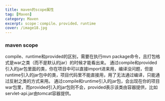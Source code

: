 ```yaml
---
title: maven的scope属性
tag: [Maven]
category: Maven
excerpt: scope：compile、provided、runtime
cover: /image18.jpg
---
```

### **maven scope**
compile、runtime和provided的区别，需要在执行mvn package命令，且打包格式是war之类（而不是默认的jar）的时候才能看出来。
通过compile和provided引入的jar包里面的类，你在项目中可以直接import进来用，编译没问题，但是runtime引入的jar包中的类，项目代码里不能直接用，用了无法通过编译，只能通过反射之类的方式来用。
通过compile和runtime引入的jar包，会出现在你的项目war包里，而provided引入的jar包则不会，provided表示该类由容器提供，比如servlet-api.jar由tomcat容器提供。
